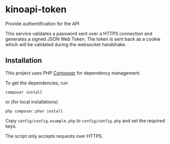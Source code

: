 # kinoapi-token
Provide authentification for the API

This service validates a password sent over a HTTPS connection and generates a signed JSON Web Token. The token is sent back as a cookie which will be validated during the websocket handshake.

## Installation
This project uses PHP [Composer](https://getcomposer.org/download/) for dependency management.

To get the dependencies, run
```
composer install
```

or (for local installations)

```
php composer.phar install
```

Copy `config/config.example.php` to `config/config.php` and set the required keys.

The script only accepts requests over HTTPS.
